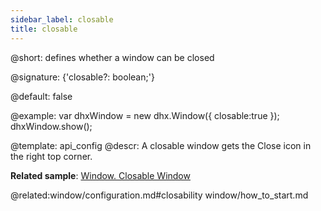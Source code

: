 ```yaml
---
sidebar_label: closable
title: closable
---          
```


@short: defines whether a window can be closed

@signature: {'closable?: boolean;'}

@default: false

@example: 
var dhxWindow = new dhx.Window({
    closable:true
});
dhxWindow.show();


@template:	api_config
@descr: 
A closable window gets the Close icon in the right top corner.

**Related sample**: [Window. Closable Window](https://snippet.dhtmlx.com/d1nbhada)

@related:window/configuration.md#closability
window/how_to_start.md